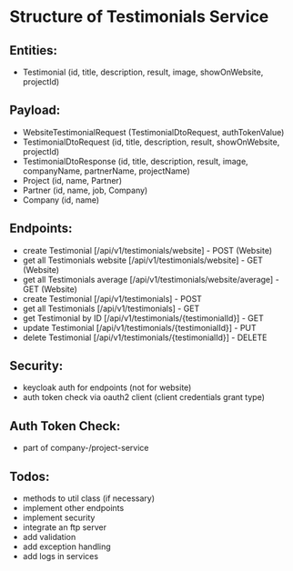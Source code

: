 # Structure of Testimonials Service

## Entities:
- Testimonial (id, title, description, result, image, showOnWebsite, projectId)

## Payload:
- WebsiteTestimonialRequest (TestimonialDtoRequest, authTokenValue)
- TestimonialDtoRequest (id, title, description, result, showOnWebsite, projectId)
- TestimonialDtoResponse (id, title, description, result, image, companyName, partnerName, projectName)
- Project (id, name, Partner)
- Partner (id, name, job, Company)
- Company (id, name)

## Endpoints:
- create Testimonial [/api/v1/testimonials/website] - POST (Website)
- get all Testimonials website [/api/v1/testimonials/website] - GET (Website)
- get all Testimonials average [/api/v1/testimonials/website/average] - GET (Website)
- create Testimonial [/api/v1/testimonials] - POST
- get all Testimonials [/api/v1/testimonials] - GET
- get Testimonial by ID [/api/v1/testimonials/{testimonialId}] - GET
- update Testimonial [/api/v1/testimonials/{testimonialId}] - PUT
- delete Testimonial [/api/v1/testimonials/{testimonialId}] - DELETE

## Security:
- keycloak auth for endpoints (not for website)
- auth token check via oauth2 client (client credentials grant type)

## Auth Token Check:
- part of company-/project-service

## Todos:
- methods to util class (if necessary)
- implement other endpoints
- implement security
- integrate an ftp server
- add validation
- add exception handling
- add logs in services
